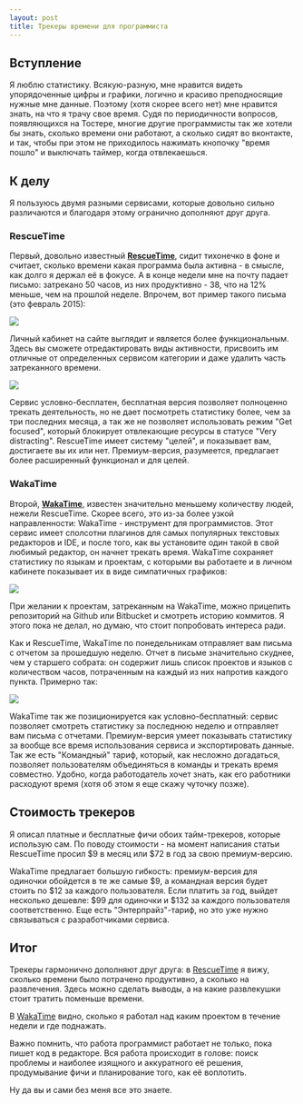 ```yaml
---
layout: post
title: Трекеры времени для программиста
---
```


## Вступление

Я люблю статистику. Всякую-разную, мне нравится видеть упорядоченные цифры и графики, логично и красиво преподносящие нужные мне данные. Поэтому (хотя скорее всего нет) мне нравится знать, на что я трачу свое время. Судя по периодичности вопросов, появляющихся на Тостере, многие другие программисты так же хотели бы знать, сколько времени они работают, а сколько сидят во вконтакте, и так, чтобы при этом не приходилось нажимать кнопочку "время пошло" и выключать таймер, когда отвлекаешься.

## К делу

Я пользуюсь двумя разными сервисами, которые довольно сильно различаются и благодаря этому огранично дополняют друг друга.

### RescueTime

Первый, довольно известный **[RescueTime](https://www.rescuetime.com/ref/622347)**, сидит тихонечко в фоне и считает, сколько времени какая программа была активна - в смысле, как долго я держал её в фокусе. А в конце недели мне на почту падает письмо: затрекано 50 часов, из них продуктивно - 38, что на 12% меньше, чем на прошлой неделе. Впрочем, вот пример такого письма (это февраль 2015):

![](http://take.ms/tLzXo)

Личный кабинет на сайте выглядит и является более функциональным. Здесь вы сможете отредактировать виды активности, присвоить им отличные от определенных сервисом категории и даже удалить часть затреканного времени.

![](http://take.ms/wqKMs)

Сервис условно-бесплатен, бесплатная версия позволяет полноценно трекать деятельность, но не дает посмотреть статистику более, чем за три последних месяца, а так же не позволяет использовать режим "Get focused", который блокирует отвлекающие ресурсы в статусе "Very distracting". RescueTime имеет систему "целей", и показывает вам, достигаете вы их или нет. Премиум-версия, разумеется, предлагает более расширенный функционал и для целей.

### WakaTime

Второй, **[WakaTime](https://wakatime.com/i/f9359a9e-291a-4823-9cee-096eabe1275a)**, известен значительно меньшему количеству людей, нежели RescueTime. Скорее всего, это из-за более узкой направленности: WakaTime - инструмент для программистов. Этот сервис имеет сполсотни плагинов для самых популярных текстовых редакторов и IDE, и после того, как вы установите один такой в свой любимый редактор, он начнет трекать время. WakaTime сохраняет статистику по языкам и проектам, с которыми вы работаете и в личном кабинете показывает их в виде симпатичных графиков:

![](http://take.ms/0PG4b)

При желании к проектам, затреканным на WakaTime, можно прицепить репозиторий на Github или Bitbucket и смотреть историю коммитов. Я этого пока не делал, но думаю, что стоит попробовать интереса ради.

Как и RescueTime, WakaTime по понедельникам отправляет вам письма с отчетом за прошедшую неделю. Отчет в письме значительно скуднее, чем у старшего собрата: он содержит лишь список проектов и языков с количеством часов, потраченным на каждый из них напротив каждого пункта. Примерно так:

![](http://take.ms/24Anf)

WakaTime так же позиционируется как условно-бесплатный: сервис позволяет смотреть статистику за последнюю неделю и отправляет вам письма с отчетами. Премиум-версия умеет показывать статистику за вообще все время использования сервиса и экспортировать данные. Так же есть "Командный" тариф, который, как несложно догадаться, позволяет пользователям объединяться в команды и трекать время совместно. Удобно, когда работодатель хочет знать, как его работники расходуют время (хотя об этом я еще скажу чуточку позже).

## Стоимость трекеров

Я описал платные и бесплатные фичи обоих тайм-трекеров, которые использую сам. По поводу стоимости - на момент написания статьи RescueTime просил $9 в месяц или $72 в год за свою премиум-версию.

WakaTime предлагает большую гибкость: премиум-версия для одиночки обойдется в те же самые $9, а командная версия будет стоить по $12 за каждого пользователя. Если платить за год, выйдет несколько дешевле: $99 для одиночки и $132 за каждого пользователя соответственно. Еще есть "Энтерпрайз"-тариф, но это уже нужно связываться с разработчиками сервиса.

## Итог

Трекеры гармонично дополняют друг друга: в [RescueTime](https://www.rescuetime.com/ref/622347) я вижу, сколько времени было потрачено продуктивно, а сколько на развлечения. Здесь можно сделать выводы, а на какие развлекушки стоит тратить поменьше времени.

В [WakaTime](https://wakatime.com/i/f9359a9e-291a-4823-9cee-096eabe1275a) видно, сколько я работал над каким проектом в течение недели и где поднажать.

Важно помнить, что работа программист работает не только, пока пишет код в редакторе. Вся работа происходит в голове: поиск проблемы и наиболее изящного и аккуратного её решения, продумывание фичи и планирование того, как её воплотить.

Ну да вы и сами без меня все это знаете.
